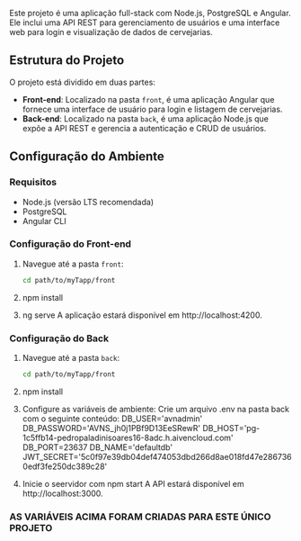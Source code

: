 Este projeto é uma aplicação full-stack com Node.js, PostgreSQL e Angular. Ele inclui uma API REST para gerenciamento de usuários e uma interface web para login e visualização de dados de cervejarias.

## Estrutura do Projeto

O projeto está dividido em duas partes:

- **Front-end**: Localizado na pasta `front`, é uma aplicação Angular que fornece uma interface de usuário para login e listagem de cervejarias.
- **Back-end**: Localizado na pasta `back`, é uma aplicação Node.js que expõe a API REST e gerencia a autenticação e CRUD de usuários.

## Configuração do Ambiente

### Requisitos

- Node.js (versão LTS recomendada)
- PostgreSQL
- Angular CLI

### Configuração do Front-end

1. Navegue até a pasta `front`:

   ```bash
   cd path/to/myTapp/front
2. npm install
3. ng serve
  A aplicação estará disponível em http://localhost:4200.

### Configuração do Back

1. Navegue até a pasta `back`:

   ```bash
   cd path/to/myTapp/front
2. npm install
3. Configure as variáveis de ambiente:
  Crie um arquivo .env na pasta back com o seguinte conteúdo:
  DB_USER='avnadmin'
  DB_PASSWORD='AVNS_jh0j1PBf9D13EeSRewR'
  DB_HOST='pg-1c5ffb14-pedropaladinisoares16-8adc.h.aivencloud.com'
  DB_PORT=23637
  DB_NAME='defaultdb'
  JWT_SECRET='5c0f97e39db04def474053dbd266d8ae018fd47e2867360edf3fe250dc389c28'
4. Inicie o seervidor com npm start
   A API estará disponível em http://localhost:3000.

### AS VARIÁVEIS ACIMA FORAM CRIADAS PARA ESTE ÚNICO PROJETO
